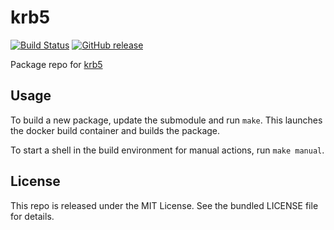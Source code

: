 krb5
==========

[![Build Status](https://img.shields.io/circleci/project/amylum/krb5/master.svg)](https://circleci.com/gh/amylum/krb5)
[![GitHub release](https://img.shields.io/github/release/amylum/krb5.svg)](https://github.com/amylum/krb5/releases)

Package repo for [krb5](http://web.mit.edu/kerberos/)

## Usage

To build a new package, update the submodule and run `make`. This launches the docker build container and builds the package.

To start a shell in the build environment for manual actions, run `make manual`.

## License

This repo is released under the MIT License. See the bundled LICENSE file for details.

